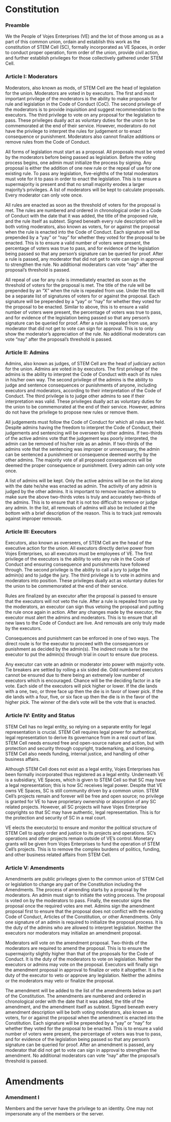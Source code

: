 # Constitution

### Preamble
We the People of Vojes Enterprises (VE) and the lot of those among us as a part of this common union, ordain and establish this work as the constitution of STEM Cell (SC), formally incorporated as VE Spaces, in order to conduct proper operation, form order of the union, provide civil action, and further establish privileges for those collectively gathered under STEM Cell.

### Article I: Moderators
Moderators, also known as mods, of STEM Cell are the head of legislation for the union. Moderators are voted in by executors. The first and most important privilege of the moderators is the ability to make proposals for rule and legislation in the Code of Conduct (CoC). The second privilege of the moderators is to provide inquisition and suggest recommendation to the executors. The third privilege to vote on any proposal for the legislation to pass. These privileges dually act as voluntary duties for the union to be commemorated at the end of their service. However, moderators do not have the privilege to interpret the rules for judgement or to enact consequence or punishment. Moderators also cannot finalize additions or remove rules from the Code of Conduct. 

All forms of legislation must start as a proposal. All proposals must be voted by the moderators before being passed as legislation. Before the voting process begins, one admin must initialize the process by signing. Any proposal is either the addition of one new rule or the repeal of use for one existing rule. To pass any legislation, five-eighths of the total moderators must vote for it to pass in order to enact the legislation. This is to ensure a supermajority is present and that no small majority erodes a larger majority’s privileges. A list of moderators will be kept to calculate proposals. Every moderator can only vote once.

All rules are enacted as soon as the threshold of voters for the proposal is met. The rules are numbered and ordered in chronological order in a Code of Conduct with the date that it was added, the title of the proposed rule, and the rule itself as subtext. Signed beneath every rule description will be both voting moderators, also known as voters, for or against the proposal when the rule is enacted into the Code of Conduct. Each signature will be prepended by a “yay” or “nay” for whether they voted for the proposal to be enacted. This is to ensure a valid number of voters were present, the percentage of voters was true to pass, and for evidence of the legislation being passed so that any person’s signature can be queried for proof. After a rule is passed, any moderator that did not get to vote can sign in approval to strengthen the rule. No additional moderators can vote “nay” after the proposal’s threshold is passed.

All repeal of use for any rule is immediately enacted as soon as the threshold of voters for the proposal is met. The title of the rule will be prepended by an “X” when the rule is repealed from use. Under the title will be a separate list of signatures of voters for or against the proposal. Each signature will be prepended by a “yay” or “nay” for whether they voted for the proposal to be enacted. Similar to above, this is to ensure a valid number of voters were present, the percentage of voters was true to pass, and for evidence of the legislation being passed so that any person’s signature can be queried for proof. After a rule is repealed from use, any moderator that did not get to vote can sign for approval. This is to only show the moderator’s appreciation of the rule. No additional moderators can vote “nay” after the proposal’s threshold is passed.

### Article II: Admins
Admins, also known as judges, of STEM Cell are the head of judiciary action for the union. Admins are voted in by executors. The first privilege of the admins is the ability to interpret the Code of Conduct with each of its rules in his/her own way. The second privilege of the admins is the ability to judge and sentence consequences or punishments of anyone, including executors and moderators, according to their interpretation of the Code of Conduct. The third privilege is to judge other admins to see if their interpretation was valid. These privileges dually act as voluntary duties for the union to be commemorated at the end of their service. However, admins do not have the privilege to propose new rules or remove them.

All judgements must follow the Code of Conduct for which all rules are held. Despite admins having the freedom to interpret the Code of Conduct, their judgements and sentencing will be overseen by other admins. If two-thirds of the active admins vote that the judgement was poorly interpreted, the admin can be removed of his/her role as an admin. If two-thirds of the admins vote that the sentencing was improper or unnecessary, the admin can be sentenced a punishment or consequence deemed worthy by the other admins. The majority vote of all proposed consequences will be deemed the proper consequence or punishment. Every admin can only vote once.

A list of admins will be kept. Only the active admins will be on the list along with the date he/she was enacted as admin. The activity of any admin is judged by the other admins. It is important to remove inactive admins to make sure the above two-thirds votes is truly and accurately two-thirds of the admins. This is to ensure that it is not too difficult to remove or judge any admin. In the list, all removals of admins will also be included at the bottom with a brief description of the reason. This is to track just removals against improper removals. 

### Article III: Executors
Executors, also known as overseers, of STEM Cell are the head of the executive action for the union. All executors directly derive power from Vojes Enterprises, so all executors must be employees of VE. The first privilege of the executors is the ability to veto any rule in the Code of Conduct and ensuring consequence and punishments have followed through. The second privilege is the ability to call a jury to judge the admin(s) and to judge the jury. The third privilege is to vote in admins and moderators into position. These privileges dually act as voluntary duties for the union to be commemorated at the end of their service.

Rules are finalized by an executor after the proposal is passed to ensure that the executors will not veto the rule. After a rule is repealed from use by the moderators, an executor can sign thus vetoing the proposal and putting the rule once again in action. After any changes made by the executor, the executor must alert the admins and moderators. This is to ensure that all new laws to the Code of Conduct are live. And removals are only truly made by the executors.

Consequences and punishment can be enforced in one of two ways. The direct route is for the executor to proceed with the consequences or punishment as decided by the admin(s). The indirect route is for the executor to put the admin(s) through trial in court to ensure due process.

Any executor can vote an admin or moderator into power with majority vote. Tie breakers are settled by rolling a six sided die. Odd numbered executors cannot be ensured due to there being an extremely low number of executors which is encouraged. Chance will be the deciding factor in a tie vote. Each side of the executors will pick higher or lower. If the die lands with a one, two, or three face up then the die is in favor of lower pick. If the die lands with a four, five, or six face up then the die is in the favor of the higher pick. The winner of the die’s vote will be the vote that is enacted.

### Article IV: Entity and Status
STEM Cell has no legal entity, so relying on a separate entity for legal representation is crucial. STEM Cell requires legal power for authentical, legal representation to derive its governance from in a real court of law. STEM Cell needs ensured free and open-source nature and action, but with protection and security through copyright, trademarking, and licensing. STEM Cell also needs funding, internal justice, and handling of other business affairs.

Although STEM Cell does not exist as a legal entity, Vojes Enterprises has been formally incorporated thus registered as a legal entity. Underneath VE is a subsidiary, VE Spaces, which is given to STEM Cell so that SC may have a legal representation; this is how SC receives legal power. Despite that VE owns VE Spaces, SC is still community driven by a common union. 
STEM Cell’s projects remain and forever will be free and open source; no privilege is granted for VE to have proprietary ownership or absorption of any SC related projects. However, all SC projects will have Vojes Enterprise copyrights so that SC may have authentic, legal representation. This is for the protection and security of SC in a real court.

VE elects the executor(s) to ensure and monitor the political structure of STEM Cell to apply order and justice to its projects and operations. SC’s operations and other projects remain outside of VE’s control. Monetary grants will be given from Vojes Enterprises to fund the operation of STEM Cell’s projects. This is to remove the complex burdens of politics, funding, and other business related affairs from STEM Cell.

### Article V: Amendments
Amendments are public privileges given to the common union of STEM Cell or legislation to change any part of the Constitution including the Amendments. The process of amending starts by a proposal by the moderators. An admin must sign to initiate the voting process. The proposal is voted on by the moderators to pass. Finally, the executor signs the proposal once the required votes are met.
Admins sign the amendment proposal first to ensure that the proposal does not conflict with the existing Code of Conduct, Articles of the Constitution, or other Amendments. Only one signature of an admin is required to initialize the proposal process. It is the duty of the admins who are allowed to interpret legislation. Neither the executors nor moderators may initialize an amendment proposal.

Moderators will vote on the amendment proposal. Two-thirds of the moderators are required to amend the proposal. This is to ensure the supermajority slightly higher than that of the proposals for the Code of Conduct. It is the duty of the moderators to vote on legislation. Neither the executors or admins may vote on the proposal.
Executors will finally sign the amendment proposal in approval to finalize or veto it altogether. It is the duty of the executor to veto or approve any legislation. Neither the admins or the moderators may veto or finalize the proposal.

The amendment will be added to the list of the amendments below as part of the Constitution. The amendments are numbered and ordered in chronological order with the date that it was added, the title of the amendment, and the amendment itself as subtext. Signed beneath every amendment description will be both voting moderators, also known as voters, for or against the proposal when the amendment is enacted into the Constitution. Each signature will be prepended by a “yay” or “nay” for whether they voted for the proposal to be enacted. This is to ensure a valid number of voters were present, the percentage of voters was true to pass, and for evidence of the legislation being passed so that any person’s signature can be queried for proof. After an amendment is passed, any moderator that did not get to vote can sign in approval to strengthen the amendment. No additional moderators can vote “nay” after the proposal’s threshold is passed.

# Amendments

### Amendment I
Members and the server have the privilege to an identity. One may not impersonate any of the members or the server.
